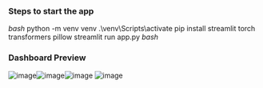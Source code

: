 ### Steps to start the app
$bash$
python -m venv venv
.\venv\Scripts\activate
pip install streamlit torch transformers pillow
streamlit run app.py
$bash$
### Dashboard Preview
![image](https://github.com/user-attachments/assets/c89f8778-c815-40be-b3b7-22a72600587f)![image](https://github.com/user-attachments/assets/c89f8778-c815-40be-b3b7-22a72600587f)![image](https://github.com/user-attachments/assets/e1af766b-65de-4278-90bd-ac40cd712ec5)
![image](https://github.com/user-attachments/assets/e1af766b-65de-4278-90bd-ac40cd712ec5)

